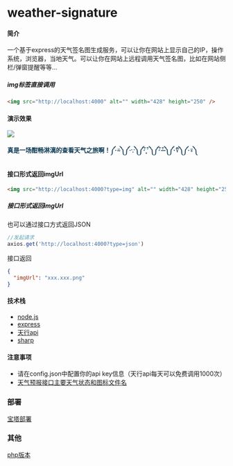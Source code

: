 # weather-signature

#### 简介

一个基于express的天气签名图生成服务，可以让你在网站上显示自己的IP，操作系统，浏览器，当地天气。可以让你在网站上远程调用天气签名图，比如在网站侧栏/弹窗提醒等等...
##### img标签直接调用
```html
<img src="http://localhost:4000" alt="" width="428" height="250" />
```
#### 演示效果

![](https://s11.ax1x.com/2023/12/17/pi5KLhF.png)


**<span style="color: #0c3952">真是一场酣畅淋漓的查看天气之旅啊！༼·⍨༽༼·∵༽༼· ͒ ͓ ͒༽༼· ͒ ̶ ͒༽༼·⍢༽༼·⍤༽</span>**

#### 接口形式返回imgUrl

```html
<img src="http://localhost:4000?type=img" alt="" width="428" height="250" />
```

##### 接口形式返回imgUrl
也可以通过接口方式返回JSON

```js
//发起请求
axios.get('http://localhost:4000?type=json')
```
接口返回
```json
{
  "imgUrl": "xxx.xxx.png"
}
```

#### 技术栈   

- [node.js](https://nodejs.org/en/)
- [express](https://expressjs.com/)
- [天行api](https://www.tianapi.com/apiview/72) 
- [sharp](https://sharp.pixelplumbing.com/)



#### 注意事项

- 请在config.json中配置你的api key信息（天行api每天可以免费调用1000次）
- [天气预报接口主要天气状态和图标文件名](https://www.tianapi.com/article/164)



### 部署
[宝塔部署](doc/bt.md)

[//]: # ([vercel部署]&#40;doc/vercel.md&#41;)


### 其他
[php版本](https://github.com/muzihuaner/IPCard) 